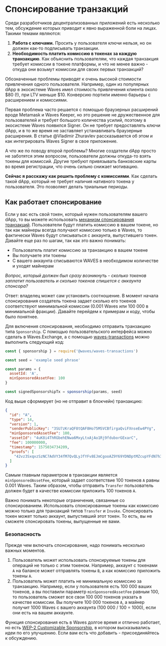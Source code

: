 # Спонсирование транзакций

Среди разработчиков децентрализованных приложений есть несколько тем, обсуждение которых приводит к явно выраженной боли на лицах. Такими темами являются:

1. **Работа с ключами.** Просить у пользователя ключи нельзя, но он должен как-то подписывать транзакции.
2. **Необходимость платить комиссию в токенах за каждую транзакцию**. Как объяснить пользователям, что каждая транзакция требует комиссии в токене платформы, и что не менее важно - откуда они возьмут комиссии для своих первых транзакций?

Обозначенные проблемы приводят к очень высокой стоимости привлечения одного пользователя. Например, один из популярных dApp в экосистеме Waves имел стоимость привлечения клиента около $80 (!), при LTV меньше $10. Конверсию портили именно барьеры с расширением и комиссиями.

Первая проблема часто решается с помощью браузерных расширений вроде Metamask и Waves Keeper, но это решение не дружественное для пользователей и требует большого количества усилий, поэтому в экосистеме Waves появился Signer. Он не требует предоставлять ключи dApp, и в то же время не заставляет устанавливать браузерные расширения. В статье @Vladimir Zhuravlev рассказывается об этом и как интегрировать Waves Signer в свое приложение.

А что же по поводу второй проблемы? Многие создатели dApp просто не заботятся этим вопросом, пользователи должны откуда-то взять токены для комиссий. Другие требуют привязывать банковские карты во время регистрации, что очень сильно снижает мотивацию.

**Сейчас я расскажу как решить проблему с комиссиями**. Как сделать такой dApp, который не требует наличия нативного токена у пользователя. Это позволяет делать триальные периоды.

## Как работает спонсирование

Если у вас есть свой токен, который нужен пользователям вашего dApp, то вы можете использовать [механизм спонсирования транзакций](https://docs.wavesplatform.com/en/blockchain/waves-protocol/sponsored-fee). Пользователи будут платить комиссию в вашем токене, но так как майнеры всегда получают комиссию только в Waves, то фактически Waves будут списываться с аккаунта, выпустившего токен. Давайте еще раз по шагам, так как это важно понимать:

- Пользователь платит комиссию за транзакцию в вашем токене
- Вы получаете эти токены
- С вашего аккаунта списываются WAVES в необходимом количестве и уходят майнерам

*Вопрос, который должен был сразу возникнуть - сколько токенов заплатит пользователь и сколько токенов спишется с аккаунта спонсора?*

Ответ: владелец может сам установить соотношение. В момент начала спонсирования создатель токена задает сколько его токенов соответствуют минимальной комиссии (0.001 Waves или 100 000 в минимальной фракции). Давайте перейдем к примерам и коду, чтобы было понятнее.

Для включения спонсирования, необходимо отправить транзакцию типа `Sponsorship`. С помощью пользовательского интерфейса можно сделать в Waves.Exchange, а с помощью [waves-transactions](https://github.com/wavesplatform/waves-transactions) можно выполнить следующий код:

```js
const { sponsorship } = require('@waves/waves-transactions')

const seed = 'example seed phrase'

const params = {
  assetId: 'A',
  minSponsoredAssetFee: 100
}

const signedSponsorshipTx = sponsorship(params, seed)
```

Код выше сформирует (но не отправит в блокчейн) транзакцию:

```json
{
  "id": "A",
  "type": 14,
  "version": 1,
  "senderPublicKey": "3SU7zKraQF8tQAF8Ho75MSVCBfirgaQviFXnseEw4PYg",
  "minSponsoredAssetFee": 100,
  "assetId": "4uK8i4ThRGbehENwa6MxyLtxAjAo1Rj9fduborGExarC",
  "fee": 100000000,
  "timestamp": 1575034734209,
  "proofs": [
    "42vz3SxqxzSzNC7AdVY34fM7QvQLyJfYFv8EJmCgooAZ9Y69YDNDptMZcupYFdN7h3C1dz2z6keKT9znbVBrikyG"
  ]
}
```

Самым главным параметром в транзакции является `minSponsoredAssetFee`, который задает соответствие 100 токенов `A` равны 0.001 Waves. Таким образом, чтобы отправить `Transfer` пользователь должен будет в качестве комиссии приложить 100 токенов `A`.

Важно понимать некоторые ограничения, связанные со спонсированием. Использовать спонсированные токены как комиссию можно только для транзакций типов `Transfer` и `Invoke`. Спонсировать токен может только аккаунт, выпустивший этот токен. То есть, вы не сможете спонсировать токены, выпущенные не вами.

### Безопасность

Прежде чем включать спонсирование, надо понимать несколько важных моментов.

1. Пользователь может использовать спонсируемые токены для операций не только с этим токеном. Например, аккаунт с токенами `A` на балансе может отправлять токены `B`, а как комиссию приложить токены `A`.
2. Пользователь может платить не минимальную комиссию за транзакцию. Например, если у пользователя есть 100 000 ваших токенов, а вы поставили параметр `minSponsoredAssetFee` равным 100, то пользователь сможет все свои 100 000 токенов указать в качестве комиссии. Вы получите 100 000 токенов `A`, а майнер получит 1000 Waves с вашего аккаунта (100 000 / 100 = 1000), если они есть на вашем аккаунте.

Функция спонсирования есть в Waves долгое время и отлично работает, но есть [WEP-2 Customizable Sponsorship](https://forum.wavesplatform.com/t/wep-2-customizable-sponsorship/15880), в котором высказывались идеи по его улучшению. Если вам есть что добавить - присоединяйтесь к обсуждению.
